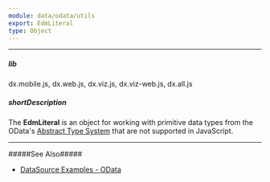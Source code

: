 ```yaml
---
module: data/odata/utils
export: EdmLiteral
type: Object
---
```

---
##### lib
dx.mobile.js, dx.web.js, dx.viz.js, dx.viz-web.js, dx.all.js

##### shortDescription
The **EdmLiteral** is an object for working with primitive data types from the OData's [Abstract Type System](https://www.odata.org/documentation/odata-version-2-0/overview/#AbstractTypeSystem) that are not supported in JavaScript.

---
#####See Also#####
- [DataSource Examples - OData](/concepts/30%20Data%20Layer/51%20Data%20Source%20Examples/2%20OData '/Documentation/Guide/Data_Layer/Data_Source_Examples/#OData')